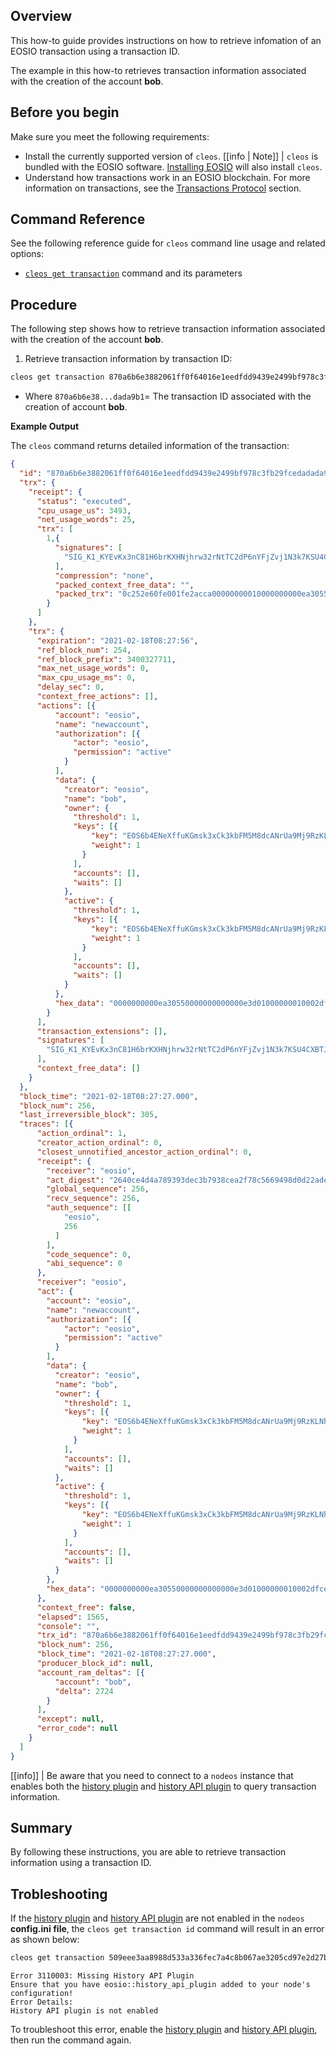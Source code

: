 ## Overview

This how-to guide provides instructions on how to retrieve infomation of an EOSIO transaction using a transaction ID.

The example in this how-to retrieves transaction information associated with the creation of the account **bob**.

## Before you begin

Make sure you meet the following requirements:
* Install the currently supported version of `cleos`.
[[info | Note]]
| `cleos` is bundled with the EOSIO software. [Installing EOSIO](../../00_install/index.md) will also install `cleos`.
* Understand how transactions work in an EOSIO blockchain. For more information on transactions, see the [Transactions Protocol](/general_info/protocol-guides/transactions_protocol) section.

## Command Reference

See the following reference guide for `cleos` command line usage and related options:
* [`cleos get transaction`](../03_command-reference/get/transaction.md) command and its parameters

## Procedure

The following step shows how to retrieve transaction information associated with the creation of the account **bob**.

1. Retrieve transaction information by transaction ID:
```sh
cleos get transaction 870a6b6e3882061ff0f64016e1eedfdd9439e2499bf978c3fb29fcedadada9b1
```
* Where `870a6b6e38...dada9b1`= The transaction ID associated with the creation of account **bob**.

**Example Output**

The `cleos` command returns detailed information of the transaction:

```json
{
  "id": "870a6b6e3882061ff0f64016e1eedfdd9439e2499bf978c3fb29fcedadada9b1",
  "trx": {
    "receipt": {
      "status": "executed",
      "cpu_usage_us": 3493,
      "net_usage_words": 25,
      "trx": [
        1,{
          "signatures": [
            "SIG_K1_KYEvKx3nC81H6brKXHNjhrw32rNtTC2dP6nYFjZvj1N3k7KSU4CXBTJyiXd38ANu2ZPTUf66qUghUp5Jarkhiqdx3D8pwf"
          ],
          "compression": "none",
          "packed_context_free_data": "",
          "packed_trx": "0c252e60fe001fe2acca00000000010000000000ea305500409e9a2264b89a010000000000ea305500000000a8ed3232660000000000ea30550000000000000e3d01000000010002dfcee032f2e84bfc8ecc5c10fffb870ec1c690c1f3fdae3d8b7d65690b6455560100000001000000010002dfcee032f2e84bfc8ecc5c10fffb870ec1c690c1f3fdae3d8b7d65690b6455560100000000"
        }
      ]
    },
    "trx": {
      "expiration": "2021-02-18T08:27:56",
      "ref_block_num": 254,
      "ref_block_prefix": 3400327711,
      "max_net_usage_words": 0,
      "max_cpu_usage_ms": 0,
      "delay_sec": 0,
      "context_free_actions": [],
      "actions": [{
          "account": "eosio",
          "name": "newaccount",
          "authorization": [{
              "actor": "eosio",
              "permission": "active"
            }
          ],
          "data": {
            "creator": "eosio",
            "name": "bob",
            "owner": {
              "threshold": 1,
              "keys": [{
                  "key": "EOS6b4ENeXffuKGmsk3xCk3kbFM5M8dcANrUa9Mj9RzKLNhPKhzyj",
                  "weight": 1
                }
              ],
              "accounts": [],
              "waits": []
            },
            "active": {
              "threshold": 1,
              "keys": [{
                  "key": "EOS6b4ENeXffuKGmsk3xCk3kbFM5M8dcANrUa9Mj9RzKLNhPKhzyj",
                  "weight": 1
                }
              ],
              "accounts": [],
              "waits": []
            }
          },
          "hex_data": "0000000000ea30550000000000000e3d01000000010002dfcee032f2e84bfc8ecc5c10fffb870ec1c690c1f3fdae3d8b7d65690b6455560100000001000000010002dfcee032f2e84bfc8ecc5c10fffb870ec1c690c1f3fdae3d8b7d65690b64555601000000"
        }
      ],
      "transaction_extensions": [],
      "signatures": [
        "SIG_K1_KYEvKx3nC81H6brKXHNjhrw32rNtTC2dP6nYFjZvj1N3k7KSU4CXBTJyiXd38ANu2ZPTUf66qUghUp5Jarkhiqdx3D8pwf"
      ],
      "context_free_data": []
    }
  },
  "block_time": "2021-02-18T08:27:27.000",
  "block_num": 256,
  "last_irreversible_block": 305,
  "traces": [{
      "action_ordinal": 1,
      "creator_action_ordinal": 0,
      "closest_unnotified_ancestor_action_ordinal": 0,
      "receipt": {
        "receiver": "eosio",
        "act_digest": "2640ce4d4a789393dec3b7938cea2f78c5669498d0d22adeab9204c489c2cfd6",
        "global_sequence": 256,
        "recv_sequence": 256,
        "auth_sequence": [[
            "eosio",
            256
          ]
        ],
        "code_sequence": 0,
        "abi_sequence": 0
      },
      "receiver": "eosio",
      "act": {
        "account": "eosio",
        "name": "newaccount",
        "authorization": [{
            "actor": "eosio",
            "permission": "active"
          }
        ],
        "data": {
          "creator": "eosio",
          "name": "bob",
          "owner": {
            "threshold": 1,
            "keys": [{
                "key": "EOS6b4ENeXffuKGmsk3xCk3kbFM5M8dcANrUa9Mj9RzKLNhPKhzyj",
                "weight": 1
              }
            ],
            "accounts": [],
            "waits": []
          },
          "active": {
            "threshold": 1,
            "keys": [{
                "key": "EOS6b4ENeXffuKGmsk3xCk3kbFM5M8dcANrUa9Mj9RzKLNhPKhzyj",
                "weight": 1
              }
            ],
            "accounts": [],
            "waits": []
          }
        },
        "hex_data": "0000000000ea30550000000000000e3d01000000010002dfcee032f2e84bfc8ecc5c10fffb870ec1c690c1f3fdae3d8b7d65690b6455560100000001000000010002dfcee032f2e84bfc8ecc5c10fffb870ec1c690c1f3fdae3d8b7d65690b64555601000000"
      },
      "context_free": false,
      "elapsed": 1565,
      "console": "",
      "trx_id": "870a6b6e3882061ff0f64016e1eedfdd9439e2499bf978c3fb29fcedadada9b1",
      "block_num": 256,
      "block_time": "2021-02-18T08:27:27.000",
      "producer_block_id": null,
      "account_ram_deltas": [{
          "account": "bob",
          "delta": 2724
        }
      ],
      "except": null,
      "error_code": null
    }
  ]
}
```

[[info]]
| Be aware that you need to connect to a `nodeos` instance that enables both the [history plugin](../../01_nodeos/03_plugins/history_plugin/index.md) and [history API plugin](../../01_nodeos/03_plugins/history_api_plugin/index.md) to query transaction information.

## Summary

By following these instructions, you are able to retrieve transaction information using a transaction ID.

## Trobleshooting

If the [history plugin](../../01_nodeos/03_plugins/history_plugin/index.md) and [history API plugin](../../01_nodeos/03_plugins/history_api_plugin/index.md) are not enabled in the `nodeos` **config.ini file**, the `cleos get transaction id` command will result in an error as shown below:

```sh
cleos get transaction 509eee3aa8988d533a336fec7a4c8b067ae3205cd97e2d27b3e9a2da61ef460c
```
```console
Error 3110003: Missing History API Plugin
Ensure that you have eosio::history_api_plugin added to your node's configuration!
Error Details:
History API plugin is not enabled
```

To troubleshoot this error, enable the [history plugin](../../01_nodeos/03_plugins/history_plugin/index.md) and [history API plugin](../../01_nodeos/03_plugins/history_api_plugin/index.md), then run the command again.
